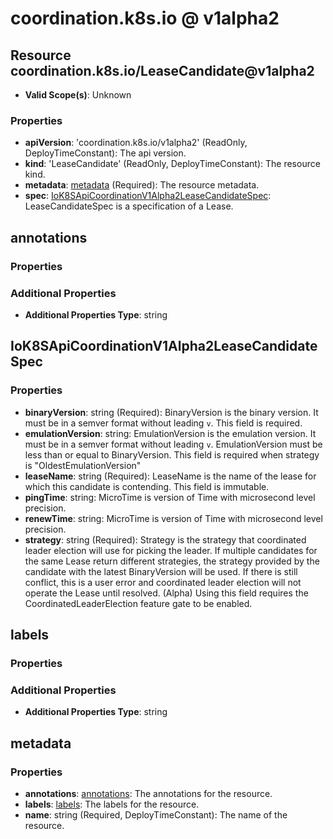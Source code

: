# coordination.k8s.io @ v1alpha2

## Resource coordination.k8s.io/LeaseCandidate@v1alpha2
* **Valid Scope(s)**: Unknown
### Properties
* **apiVersion**: 'coordination.k8s.io/v1alpha2' (ReadOnly, DeployTimeConstant): The api version.
* **kind**: 'LeaseCandidate' (ReadOnly, DeployTimeConstant): The resource kind.
* **metadata**: [metadata](#metadata) (Required): The resource metadata.
* **spec**: [IoK8SApiCoordinationV1Alpha2LeaseCandidateSpec](#iok8sapicoordinationv1alpha2leasecandidatespec): LeaseCandidateSpec is a specification of a Lease.

## annotations
### Properties
### Additional Properties
* **Additional Properties Type**: string

## IoK8SApiCoordinationV1Alpha2LeaseCandidateSpec
### Properties
* **binaryVersion**: string (Required): BinaryVersion is the binary version. It must be in a semver format without leading `v`. This field is required.
* **emulationVersion**: string: EmulationVersion is the emulation version. It must be in a semver format without leading `v`. EmulationVersion must be less than or equal to BinaryVersion. This field is required when strategy is "OldestEmulationVersion"
* **leaseName**: string (Required): LeaseName is the name of the lease for which this candidate is contending. This field is immutable.
* **pingTime**: string: MicroTime is version of Time with microsecond level precision.
* **renewTime**: string: MicroTime is version of Time with microsecond level precision.
* **strategy**: string (Required): Strategy is the strategy that coordinated leader election will use for picking the leader. If multiple candidates for the same Lease return different strategies, the strategy provided by the candidate with the latest BinaryVersion will be used. If there is still conflict, this is a user error and coordinated leader election will not operate the Lease until resolved. (Alpha) Using this field requires the CoordinatedLeaderElection feature gate to be enabled.

## labels
### Properties
### Additional Properties
* **Additional Properties Type**: string

## metadata
### Properties
* **annotations**: [annotations](#annotations): The annotations for the resource.
* **labels**: [labels](#labels): The labels for the resource.
* **name**: string (Required, DeployTimeConstant): The name of the resource.


